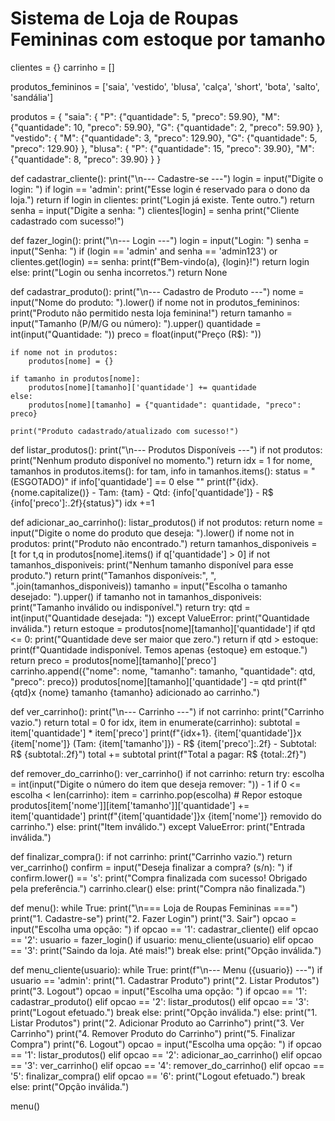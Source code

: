 # Sistema de Loja de Roupas Femininas com estoque por tamanho

clientes = {}
carrinho = []

produtos_femininos = ['saia', 'vestido', 'blusa', 'calça', 'short', 'bota', 'salto', 'sandália']

produtos = {
    "saia": {
        "P": {"quantidade": 5, "preco": 59.90},
        "M": {"quantidade": 10, "preco": 59.90},
        "G": {"quantidade": 2, "preco": 59.90}
    },
    "vestido": {
        "M": {"quantidade": 3, "preco": 129.90},
        "G": {"quantidade": 5, "preco": 129.90}
    },
    "blusa": {
        "P": {"quantidade": 15, "preco": 39.90},
        "M": {"quantidade": 8, "preco": 39.90}
    }
}

def cadastrar_cliente():
    print("\n--- Cadastre-se ---")
    login = input("Digite o login: ")
    if login == 'admin':
        print("Esse login é reservado para o dono da loja.")
        return
    if login in clientes:
        print("Login já existe. Tente outro.")
        return
    senha = input("Digite a senha: ")
    clientes[login] = senha
    print("Cliente cadastrado com sucesso!")

def fazer_login():
    print("\n--- Login ---")
    login = input("Login: ")
    senha = input("Senha: ")
    if (login == 'admin' and senha == 'admin123') or clientes.get(login) == senha:
        print(f"Bem-vindo(a), {login}!")
        return login
    else:
        print("Login ou senha incorretos.")
        return None

def cadastrar_produto():
    print("\n--- Cadastro de Produto ---")
    nome = input("Nome do produto: ").lower()
    if nome not in produtos_femininos:
        print("Produto não permitido nesta loja feminina!")
        return
    tamanho = input("Tamanho (P/M/G ou número): ").upper()
    quantidade = int(input("Quantidade: "))
    preco = float(input("Preço (R$): "))

    if nome not in produtos:
        produtos[nome] = {}

    if tamanho in produtos[nome]:
        produtos[nome][tamanho]['quantidade'] += quantidade
    else:
        produtos[nome][tamanho] = {"quantidade": quantidade, "preco": preco}

    print("Produto cadastrado/atualizado com sucesso!")

def listar_produtos():
    print("\n--- Produtos Disponíveis ---")
    if not produtos:
        print("Nenhum produto disponível no momento.")
        return
    idx = 1
    for nome, tamanhos in produtos.items():
        for tam, info in tamanhos.items():
            status = " (ESGOTADO)" if info['quantidade'] == 0 else ""
            print(f"{idx}. {nome.capitalize()} - Tam: {tam} - Qtd: {info['quantidade']} - R$ {info['preco']:.2f}{status}")
            idx +=1

def adicionar_ao_carrinho():
    listar_produtos()
    if not produtos:
        return
    nome = input("Digite o nome do produto que deseja: ").lower()
    if nome not in produtos:
        print("Produto não encontrado.")
        return
    tamanhos_disponiveis = [t for t,q in produtos[nome].items() if q['quantidade'] > 0]
    if not tamanhos_disponiveis:
        print("Nenhum tamanho disponível para esse produto.")
        return
    print("Tamanhos disponíveis:", ", ".join(tamanhos_disponiveis))
    tamanho = input("Escolha o tamanho desejado: ").upper()
    if tamanho not in tamanhos_disponiveis:
        print("Tamanho inválido ou indisponível.")
        return
    try:
        qtd = int(input("Quantidade desejada: "))
    except ValueError:
        print("Quantidade inválida.")
        return
    estoque = produtos[nome][tamanho]['quantidade']
    if qtd <= 0:
        print("Quantidade deve ser maior que zero.")
        return
    if qtd > estoque:
        print(f"Quantidade indisponível. Temos apenas {estoque} em estoque.")
        return
    preco = produtos[nome][tamanho]['preco']
    carrinho.append({"nome": nome, "tamanho": tamanho, "quantidade": qtd, "preco": preco})
    produtos[nome][tamanho]['quantidade'] -= qtd
    print(f"{qtd}x {nome} tamanho {tamanho} adicionado ao carrinho.")

def ver_carrinho():
    print("\n--- Carrinho ---")
    if not carrinho:
        print("Carrinho vazio.")
        return
    total = 0
    for idx, item in enumerate(carrinho):
        subtotal = item['quantidade'] * item['preco']
        print(f"{idx+1}. {item['quantidade']}x {item['nome']} (Tam: {item['tamanho']}) - R$ {item['preco']:.2f} - Subtotal: R$ {subtotal:.2f}")
        total += subtotal
    print(f"Total a pagar: R$ {total:.2f}")

def remover_do_carrinho():
    ver_carrinho()
    if not carrinho:
        return
    try:
        escolha = int(input("Digite o número do item que deseja remover: ")) - 1
        if 0 <= escolha < len(carrinho):
            item = carrinho.pop(escolha)
            # Repor estoque
            produtos[item['nome']][item['tamanho']]['quantidade'] += item['quantidade']
            print(f"{item['quantidade']}x {item['nome']} removido do carrinho.")
        else:
            print("Item inválido.")
    except ValueError:
        print("Entrada inválida.")

def finalizar_compra():
    if not carrinho:
        print("Carrinho vazio.")
        return
    ver_carrinho()
    confirm = input("Deseja finalizar a compra? (s/n): ")
    if confirm.lower() == 's':
        print("Compra finalizada com sucesso! Obrigado pela preferência.")
        carrinho.clear()
    else:
        print("Compra não finalizada.")

def menu():
    while True:
        print("\n=== Loja de Roupas Femininas ===")
        print("1. Cadastre-se")
        print("2. Fazer Login")
        print("3. Sair")
        opcao = input("Escolha uma opção: ")
        if opcao == '1':
            cadastrar_cliente()
        elif opcao == '2':
            usuario = fazer_login()
            if usuario:
                menu_cliente(usuario)
        elif opcao == '3':
            print("Saindo da loja. Até mais!")
            break
        else:
            print("Opção inválida.")

def menu_cliente(usuario):
    while True:
        print(f"\n--- Menu ({usuario}) ---")
        if usuario == 'admin':
            print("1. Cadastrar Produto")
            print("2. Listar Produtos")
            print("3. Logout")
            opcao = input("Escolha uma opção: ")
            if opcao == '1':
                cadastrar_produto()
            elif opcao == '2':
                listar_produtos()
            elif opcao == '3':
                print("Logout efetuado.")
                break
            else:
                print("Opção inválida.")
        else:
            print("1. Listar Produtos")
            print("2. Adicionar Produto ao Carrinho")
            print("3. Ver Carrinho")
            print("4. Remover Produto do Carrinho")
            print("5. Finalizar Compra")
            print("6. Logout")
            opcao = input("Escolha uma opção: ")
            if opcao == '1':
                listar_produtos()
            elif opcao == '2':
                adicionar_ao_carrinho()
            elif opcao == '3':
                ver_carrinho()
            elif opcao == '4':
                remover_do_carrinho()
            elif opcao == '5':
                finalizar_compra()
            elif opcao == '6':
                print("Logout efetuado.")
                break
            else:
                print("Opção inválida.")

menu()
